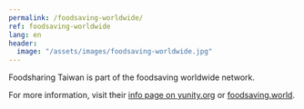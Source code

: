 ```yaml
---
permalink: /foodsaving-worldwide/
ref: foodsaving-worldwide
lang: en
header: 
  image: "/assets/images/foodsaving-worldwide.jpg"
---
```


Foodsharing Taiwan is part of the foodsaving worldwide network.

For more information, visit their [info page on yunity.org](https://yunity.org/en/foodsaving-worldwide) or [foodsaving.world](https://foodsaving.world).
